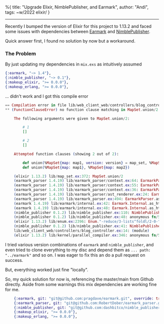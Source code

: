 %{
title: "Upgrade Elixir, NimblePublisher, and Earmark",
author: "Andi",
tags: ~w/2022 elixir/
}

---

Recently I bumped the version of Elixir for this project to 1.13.2 and faced some issues
with dependencies between [Earmark][1] and [NimblePublisher][2].

Quick answer first, I found no solution by now but a workaround.

### The Problem

By just updating my dependencies in `mix.exs` as intuitively assumed

```elixir
{:earmark, "~> 1.4"},
{:nimble_publisher, "~> 0.1"},
{:makeup_elixir, ">= 0.0.0"},
{:makeup_erlang, ">= 0.0.0"},
```

... didn't work and I got this compile error

```elixir
== Compilation error in file lib/web_client_web/controllers/blog_controller.ex ==
** (FunctionClauseError) no function clause matching in MapSet.union/2

    The following arguments were given to MapSet.union/2:

        # 1
        []

        # 2
        []

    Attempted function clauses (showing 2 out of 2):

        def union(%MapSet{map: map1, version: version} = map_set, %MapSet{map: map2, version: version})
        def union(%MapSet{map: map1}, %MapSet{map: map2})

    (elixir 1.13.2) lib/map_set.ex:372: MapSet.union/2
    (earmark_parser 1.4.19) lib/earmark_parser/context.ex:64: EarmarkParser.Context._merge_messages/2
    (earmark_parser 1.4.19) lib/earmark_parser/context.ex:55: EarmarkParser.Context._merge_contexts/2
    (earmark_parser 1.4.19) lib/earmark_parser/context.ex:36: EarmarkParser.Context.prepend/3
    (earmark_parser 1.4.19) lib/earmark_parser/ast_renderer.ex:24: EarmarkParser.AstRenderer._render/3
    (earmark_parser 1.4.19) lib/earmark_parser.ex:494: EarmarkParser.as_ast/2
    (earmark 1.4.19) lib/earmark/internal.ex:42: Earmark.Internal.as_html/2
    (earmark 1.4.19) lib/earmark/internal.ex:48: Earmark.Internal.as_html!/2
    (nimble_publisher 0.1.2) lib/nimble_publisher.ex:110: NimblePublisher.convert_body/3
    (nimble_publisher 0.1.2) lib/nimble_publisher.ex:48: anonymous fn/5 in NimblePublisher.__extract__/2
    (elixir 1.13.2) lib/enum.ex:2396: Enum."-reduce/3-lists^foldl/2-0-"/3
    (nimble_publisher 0.1.2) lib/nimble_publisher.ex:41: NimblePublisher.__extract__/2
    lib/web_client_web/controllers/blog_controller.ex:14: (module)
    (elixir 1.13.2) lib/kernel/parallel_compiler.ex:346: anonymous fn/5 in Kernel.ParallelCompiler.spawn_workers/7
```

I tried various version combinations of `earmark` and `nimble_publisher`, and even tried to clone everything
to my disc and depend them as `... path: "../earmark"` and so on. I was eager to fix this an do a pull request
on success.

But, everything worked just fine "locally".

So, my quick solution for now is, referencing the master/main from Github directly. Aside from some
warnings this mix dependencies are working fine for me.

```elixir
    {:earmark, git: "git@github.com:pragdave/earmark.git", override: true},
    {:earmark_parser, git: "git@github.com:RobertDober/earmark_parser.git", override: true},
    {:nimble_publisher, git: "git@github.com:dashbitco/nimble_publisher.git", override: true},
    {:makeup_elixir, ">= 0.0.0"},
    {:makeup_erlang, ">= 0.0.0"},
```


[1]: http://orf.at
[2]: http://orf.at
